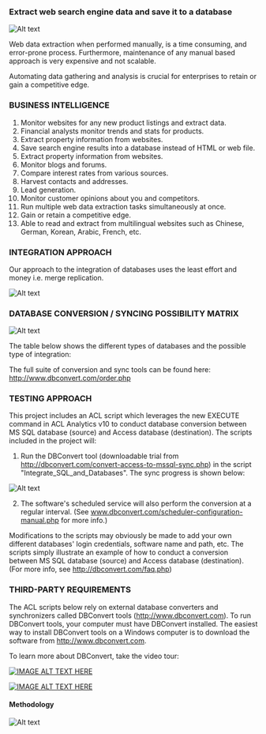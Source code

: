 ### Extract web search engine data and save it to a database ###

![Alt text](http://173.0.133.251/images/GitHub/webDataExtImg.jpg "Web data extraction")


Web data extraction when performed manually, is a time consuming, and error-prone process. Furthermore, maintenance of any manual based approach is very expensive and not scalable.

Automating data gathering and analysis is crucial for enterprises to retain or gain a competitive edge. 


### BUSINESS INTELLIGENCE ###

<ol>
<li>Monitor websites for any new product listings and extract data.</li>
<li>Financial analysts monitor trends and stats for products.</li>
<li>Extract property information from websites.</li>
<li>Save search engine results into a database instead of HTML or web file.</li>
<li>Extract property information from websites.</li>
<li>Monitor blogs and forums.</li>
<li>Compare interest rates from various sources.</li>
<li>Harvest contacts and addresses.</li>
<li>Lead generation.</li>
<li>Monitor customer opinions about you and competitors.</li>
<li>Run multiple web data extraction tasks simultaneously at once.</li>
<li>Gain or retain a competitive edge.</li>
<li>Able to read and extract from multilingual websites such as Chinese, German, Korean, Arabic, French, etc.</li>
</ol>


### INTEGRATION APPROACH ###

Our approach to the integration of databases uses the least effort and money i.e. merge replication.

![Alt text](http://173.0.133.251/images/GitHub/approach.gif "Integration Approach")


### DATABASE CONVERSION / SYNCING POSSIBILITY MATRIX ###

![Alt text](http://173.0.133.251/images/GitHub/synch2a.gif "Integrate with Databases")

The table below shows the different types of databases and the possible type of integration:



The full suite of conversion and sync tools can be found here: http://www.dbconvert.com/order.php




### TESTING APPROACH ###

This project includes an ACL script which leverages the new EXECUTE command in ACL Analytics v10 to conduct database conversion between MS SQL database (source) and Access database (destination). The scripts included in the project will:

1.  Run the DBConvert tool (downloadable trial from http://dbconvert.com/convert-access-to-mssql-sync.php) in the script "Integrate_SQL_and_Databases".  The sync progress is shown below:

![Alt text](http://173.0.133.251/images/GitHub/progress.gif "Synchronization Progress")

2.  The software's scheduled service will also perform the conversion at a regular interval.  (See www.dbconvert.com/scheduler-configuration-manual.php for more info.)


Modifications to the scripts may obviously be made to add your own different databases' login credentials, software name and path, etc. The scripts simply illustrate an example of how to conduct a conversion between MS SQL database (source) and Access database (destination).  (For more info, see http://dbconvert.com/faq.php)


### THIRD-PARTY REQUIREMENTS ###

The ACL scripts below rely on external database converters and synchronizers called DBConvert tools (http://www.dbconvert.com).  To run DBConvert tools, your computer must have DBConvert installed. The easiest way to install DBConvert tools on a Windows computer is to download the software from http://www.dbconvert.com.


To learn more about DBConvert, take the video tour:

[![IMAGE ALT TEXT HERE](http://173.0.133.251/images/GitHub/video-img.jpg)](http://www.youtube.com/v/N_tAwAROclE?version=3&hl=ru_RU&rel=0)

[![IMAGE ALT TEXT HERE](http://173.0.133.251/images/GitHub/3rd-party.gif)](http://www.dbconvert.com/order.php)


#### Methodology ####

![Alt text](http://173.0.133.251/images/GitHub/use-methodology.gif "How I Work")

